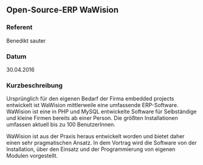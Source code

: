 ## Open-Source-ERP WaWision

### Referent
Benedikt sauter

### Datum
30.04.2016

### Kurzbeschreibung
Ursprünglich für den eigenen Bedarf der Firma embedded projects entwickelt ist
WaWision mittlerweile eine umfassende ERP-Software. WaWision ist eine in PHP
und MySQL entwickelte Software für Selbständige und kleine Firmen bereits ab
einer Person. Die größten Installationen umfassen aktuell bis zu 100
BenutzerInnen.

WaWision ist aus der Praxis heraus entwickelt worden und bietet daher einen
sehr pragmatischen Ansatz. In dem Vortrag wird die Software von der
Installation, über den Einsatz und der Programmierung von eigenen Modulen
vorgestellt.
